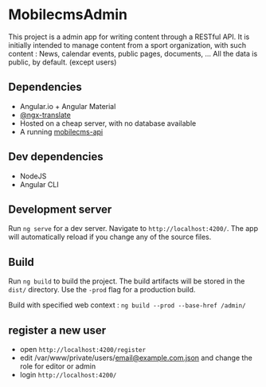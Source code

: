 # MobilecmsAdmin

This project is a admin app for writing content through a RESTful API.
It is initially intended to manage content from a sport organization, with such content : News, calendar events, public pages, documents, ...
All the data is public, by default. (except users)

## Dependencies

- Angular.io + Angular Material
- [@ngx-translate](http://www.ngx-translate.com/)
- Hosted on a cheap server, with no database available
- A running [mobilecms-api](https://github.com/OlivierB29/mobilecms-api)

## Dev dependencies

- NodeJS
- Angular CLI

## Development server

Run `ng serve` for a dev server. Navigate to `http://localhost:4200/`. The app will automatically reload if you change any of the source files.

## Build

Run `ng build` to build the project. The build artifacts will be stored in the `dist/` directory. Use the `-prod` flag for a production build.

Build with specified web context : `ng build --prod --base-href /admin/`


## register a new user
- open `http://localhost:4200/register`
- edit /var/www/private/users/email@example.com.json and change the role for editor or admin
- login `http://localhost:4200/`
